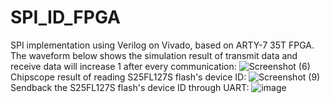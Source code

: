 # SPI_ID_FPGA
SPI implementation using Verilog on Vivado, based on ARTY-7 35T FPGA.
The waveform below shows the simulation result of transmit data and receive data will increase 1 after every communication:
![Screenshot (6)](https://user-images.githubusercontent.com/96307958/233910843-6ae0a520-cd49-4e27-a643-4866cae9fa96.png)
Chipscope result of reading S25FL127S flash's device ID:
![Screenshot (9)](https://user-images.githubusercontent.com/96307958/235352759-fa46225f-0365-48d6-9d3c-4fc0681043b8.png)
Sendback the S25FL127S flash's device ID through UART:
![image](https://user-images.githubusercontent.com/96307958/235352808-b5470bfd-3e13-4c29-836e-c5ffe54c8287.png)
